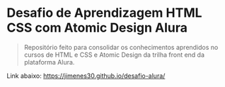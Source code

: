 # Desafio de Aprendizagem HTML CSS com Atomic Design Alura
> Repositório feito para consolidar os conhecimentos aprendidos no cursos de HTML e CSS e Atomic Design da trilha front end da plataforma Alura.

Link abaixo:
https://jimenes30.github.io/desafio-alura/
